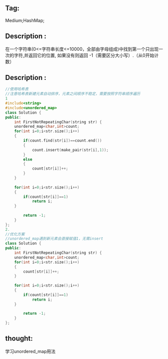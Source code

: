 ## Tag:
Medium;HashMap;
## Description :
在一个字符串(0<=字符串长度<=10000，全部由字母组成)中找到第一个只出现一次的字符,并返回它的位置, 如果没有则返回 -1（需要区分大小写）.（从0开始计数）

## Description :
```c++
//使用哈希表
//注意哈希表新建元素自动排序，元素之间顺序不稳定，需要按照字符串顺序遍历
1
#include<string>
#include<unordered_map>
class Solution {
public:
    int FirstNotRepeatingChar(string str) {
    unordered_map<char,int>count;
    for(int i=0;i<str.size();i++)
    {
        if(count.find(str[i])==count.end())
        {
            count.insert(make_pair(str[i],1));
        }
        else
        {
            count[str[i]]++;
        }
    }
    
    for(int i=0;i<str.size();i++)
    {
        if(count[str[i]]==1)
            return i;
    }
  
        return -1;
    }
};
2.
//优化方案
//unordered_map遇到新元素会直接赋值1，无需insert
class Solution {
public:
    int FirstNotRepeatingChar(string str) {
    unordered_map<char,int>count;
    for(int i=0;i<str.size();i++)
    {
        count[str[i]]++;
    }
    
    for(int i=0;i<str.size();i++)
    {
        if(count[str[i]]==1)
            return i;
    }
  
        return -1;
    }
};
```
## thought:
学习unordered_map用法
